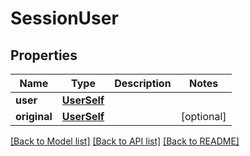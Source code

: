 # SessionUser

## Properties
Name | Type | Description | Notes
------------ | ------------- | ------------- | -------------
**user** | [**UserSelf**](UserSelf.md) |  | 
**original** | [**UserSelf**](UserSelf.md) |  | [optional] 

[[Back to Model list]](../README.md#documentation-for-models) [[Back to API list]](../README.md#documentation-for-api-endpoints) [[Back to README]](../README.md)


